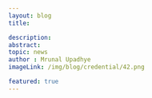 ```yaml
---
layout: blog
title:  

description:
abstract:  
topic: news
author : Mrunal Upadhye
imageLink: /img/blog/credential/42.png

featured: true
---
```


# 


